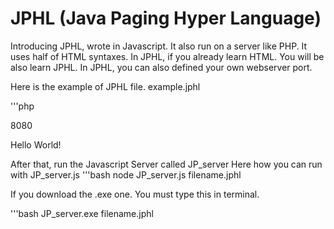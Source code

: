 # JPHL (Java Paging Hyper Language)

Introducing JPHL, wrote in Javascript. It also run on a server like PHP.
It uses half of HTML syntaxes.
In JPHL, if you already learn HTML. You will be also learn JPHL.
In JPHL, you can also defined your own webserver port.

Here is the example of JPHL file.
example.jphl

'''php

<port>8080</port>

<html>
    <p>Hello World!</p>
</html>

After that, run the Javascript Server called JP_server
Here how you can run with JP_server.js
'''bash
    node JP_server.js filename.jphl

If you download the .exe one. You must type this in terminal.

'''bash
    JP_server.exe filename.jphl

